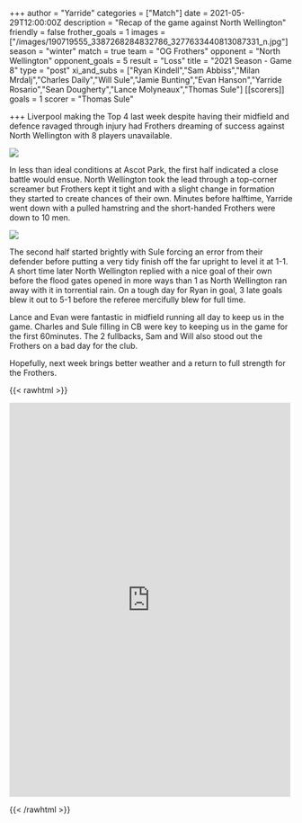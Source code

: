 +++
author = "Yarride"
categories = ["Match"]
date = 2021-05-29T12:00:00Z
description = "Recap of the game against North Wellington"
friendly = false
frother_goals = 1
images = ["/images/190719555_3387268284832786_3277633440813087331_n.jpg"]
season = "winter"
match = true
team = "OG Frothers"
opponent = "North Wellington"
opponent_goals = 5
result = "Loss"
title = "2021 Season - Game 8"
type = "post"
xi_and_subs = ["Ryan Kindell","Sam Abbiss","Milan Mrdalj","Charles Daily","Will Sule","Jamie Bunting","Evan Hanson","Yarride Rosario","Sean Dougherty","Lance Molyneaux","Thomas Sule"]
[[scorers]]
goals = 1
scorer = "Thomas Sule"

+++
Liverpool making the Top 4 last week despite having their midfield and defence ravaged through injury had Frothers dreaming of success against North Wellington with 8 players unavailable.

![](/images/192240802_3387268318166116_1669356671133604472_n-1.jpg)

In less than ideal conditions at Ascot Park, the first half indicated a close battle would ensue. North Wellington took the lead through a top-corner screamer but Frothers kept it tight and with a slight change in formation they started to create chances of their own. Minutes before halftime, Yarride went down with a pulled hamstring and the short-handed Frothers were down to 10 men.

![](/images/195043531_3387269931499288_3992335445194088012_n.jpg)

The second half started brightly with Sule forcing an error from their defender before putting a very tidy finish off the far upright to level it at 1-1. A short time later North Wellington replied with a nice goal of their own before the flood gates opened in more ways than 1 as North Wellington ran away with it in torrential rain. On a tough day for Ryan in goal, 3 late goals blew it out to 5-1 before the referee mercifully blew for full time.

Lance and Evan were fantastic in midfield running all day to keep us in the game. Charles and Sule filling in CB were key to keeping us in the game for the first 60minutes. The 2 fullbacks, Sam and Will also stood out the Frothers on a bad day for the club.

Hopefully, next week brings better weather and a return to full strength for the Frothers.

{{< rawhtml >}}
<div class="row">
<iframe src="https://www.facebook.com/plugins/post.php?href=https%3A%2F%2Fwww.facebook.com%2FNZSundayFootball%2Fposts%2F3387270341499247&show_text=true&width=500" width="500" height="701" style="border:none;overflow:hidden" scrolling="no" frameborder="0" allowfullscreen="true" allow="autoplay; clipboard-write; encrypted-media; picture-in-picture; web-share"></iframe>
</div>

{{< /rawhtml >}}